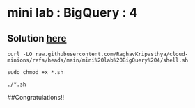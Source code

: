 # mini lab : BigQuery : 4

##  Solution [here]()


```
curl -LO raw.githubusercontent.com/RaghavKripasthya/cloud-minions/refs/heads/main/mini%20lab%20BigQuery%204/shell.sh

sudo chmod +x *.sh

./*.sh
```

##Congratulations!!
